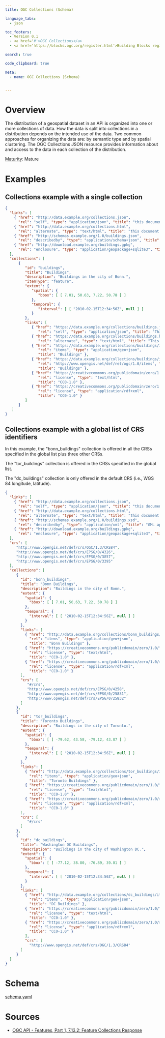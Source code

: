 ```yaml
---
title: OGC Collections (Schema)

language_tabs:
  - json

toc_footers:
  - Version 0.1
  - <a href='#'>OGC Collections</a>
  - <a href='https://blocks.ogc.org/register.html'>Building Blocks register</a>

search: true

code_clipboard: true

meta:
  - name: OGC Collections (Schema)


---
```


# Overview

The distribution of a geospatial dataset in an API is organized into one or more collections of data. How the data is split into collections in a distribution depends on the intended use of the data. Two common approaches for organizing the data are: by semantic type and by spatial clustering. The OGC Collections JSON resource provides information about and access to the data in each collection of the distribution.

[Maturity](https://github.com/cportele/ogcapi-building-blocks#building-block-maturity): Mature

# Examples

## Collections example with a single collection
```json
{
  "links": [
    { "href": "http://data.example.org/collections.json",
      "rel": "self", "type": "application/json", "title": "this document" },
    { "href": "http://data.example.org/collections.html",
      "rel": "alternate", "type": "text/html", "title": "this document as HTML" },
    { "href": "http://schemas.example.org/1.0/buildings.json",
      "rel": "describedby", "type": "application/schema+json", "title": "JSON schema for Acme Corporation building data" },
    { "href": "http://download.example.org/buildings.gpkg",
      "rel": "enclosure", "type": "application/geopackage+sqlite3", "title": "Bulk download (GeoPackage)", "length": 472546 }
  ],
  "collections": [
      {
         "id": "buildings",
         "title": "Buildings",
         "description": "Buildings in the city of Bonn.",
         "itemType": "feature",
         "extent": {
            "spatial": {
               "bbox": [ [ 7.01, 50.63, 7.22, 50.78 ] ]
            },
            "temporal": {
               "interval": [ [ "2010-02-15T12:34:56Z", null ] ]
            }
         },
         "links": [
            { "href": "https://data.example.org/collections/buildings.json",
               "rel": "self", "type": "application/json", "title": "This collection" },
            { "href": "https://data.example.org/collections/buildings.html",
               "rel": "alternate", "type": "text/html", "title": "This collection as HTML" },
            { "href": "https://data.example.org/collections/buildings/items",
               "rel": "items", "type": "application/geo+json",
               "title": "Buildings" },
            { "href": "https://data.example.org/collections/buildings/items",
               "rel": "http://www.opengis.net/def/rel/ogc/1.0/items", "type": "application/geo+json",
               "title": "Buildings" },
            { "href": "https://creativecommons.org/publicdomain/zero/1.0/",
               "rel": "license", "type": "text/html",
               "title": "CC0-1.0" },
            { "href": "https://creativecommons.org/publicdomain/zero/1.0/rdf",
               "rel": "license", "type": "application/rdf+xml",
               "title": "CC0-1.0" }
         ]
      }
   ]
}

```
## Collections example with a global list of CRS identifiers
In this example, the "bonn_buildings" collection is offered in all the CRSs specified in the global list plus three other CRSs.

The "tor_buildings" collection is offered in the CRSs specified in the global list.

The "dc_buildings" collection is only offered in the default CRS (i.e., WGS 84 longitude, latitude).

```json
{
  "links": [
    { "href": "http://data.example.org/collections.json",
      "rel": "self", "type": "application/json", "title": "this document" },
    { "href": "http://data.example.org/collections.html",
      "rel": "alternate", "type": "text/html", "title": "this document as HTML" },
    { "href": "http://schemas.example.org/1.0/buildings.xsd",
      "rel": "describedby", "type": "application/xml", "title": "GML application schema for Acme Corporation building data" },
    { "href": "http://download.example.org/buildings.gpkg",
      "rel": "enclosure", "type": "application/geopackage+sqlite3", "title": "Bulk download (GeoPackage)", "length": 472546 }
  ],
  "crs": [
     "http://www.opengis.net/def/crs/OGC/1.3/CRS84",
     "http://www.opengis.net/def/crs/EPSG/0/4326",
     "http://www.opengis.net/def/crs/EPSG/0/3857",
     "http://www.opengis.net/def/crs/EPSG/0/3395"
  ],
  "collections": [
     {
       "id": "bonn_buildings",
       "title": "Bonn Buildings",
       "description": "Buildings in the city of Bonn.",
       "extent": {
         "spatial": {
           "bbox": [ [ 7.01, 50.63, 7.22, 50.78 ] ]
         },
         "temporal": {
           "interval": [ [ "2010-02-15T12:34:56Z", null ] ]
         }
       },
       "links": [
         { "href": "http://data.example.org/collections/bonn_buildings/items",
           "rel": "items", "type": "application/geo+json",
           "title": "Bonn Buildings" },
         { "href": "https://creativecommons.org/publicdomain/zero/1.0/",
           "rel": "license", "type": "text/html",
           "title": "CC0-1.0" },
         { "href": "https://creativecommons.org/publicdomain/zero/1.0/rdf",
           "rel": "license", "type": "application/rdf+xml",
           "title": "CC0-1.0" }
       ],
       "crs": [
          "#/crs",
          "http://www.opengis.net/def/crs/EPSG/0/4258",
          "http://www.opengis.net/def/crs/EPSG/0/25831",
          "http://www.opengis.net/def/crs/EPSG/0/25832"
       ]
     },
     {
       "id": "tor_buildings",
       "title": "Toronto Buildings",
       "description": "Buildings in the city of Toronto.",
       "extent": {
         "spatial": {
           "bbox": [ [ -79.62, 43.58, -79.12, 43.87 ] ]
         },
         "temporal": {
           "interval": [ [ "2010-02-15T12:34:56Z", null ] ]
         }
       },
       "links": [
         { "href": "http://data.example.org/collections/tor_buildings/items",
           "rel": "items", "type": "application/geo+json",
           "title": "Toronto Buildings" },
         { "href": "https://creativecommons.org/publicdomain/zero/1.0/",
           "rel": "license", "type": "text/html",
           "title": "CC0-1.0" },
         { "href": "https://creativecommons.org/publicdomain/zero/1.0/rdf",
           "rel": "license", "type": "application/rdf+xml",
           "title": "CC0-1.0" }
       ],
       "crs": [
          "#/crs"
       ]
     },
     {
       "id": "dc_buildings",
       "title": "Washington DC Buildings",
       "description": "Buildings in the city of Washington DC.",
       "extent": {
         "spatial": {
           "bbox": [ [ -77.12, 38.80, -76.89, 39.01 ] ]
         },
         "temporal": {
           "interval": [ [ "2010-02-15T12:34:56Z", null ] ]
         }
       },
       "links": [
         { "href": "http://data.example.org/collections/dc_buildings/items",
           "rel": "items", "type": "application/geo+json",
           "title": "DC Buildings" },
         { "href": "https://creativecommons.org/publicdomain/zero/1.0/",
           "rel": "license", "type": "text/html",
           "title": "CC0-1.0" },
         { "href": "https://creativecommons.org/publicdomain/zero/1.0/rdf",
           "rel": "license", "type": "application/rdf+xml",
           "title": "CC0-1.0" }
         ],
         "crs": [
           "http://www.opengis.net/def/crs/OGC/1.3/CRS84"
       ]
     }
  ]
}
```
# Schema

[schema.yaml](https://raw.githubusercontent.com/avillar/bblocks/master/registereditems/geo/common/data_types/ogc_collections/schema.yaml)
# Sources

* [OGC API - Features, Part 1, 7.13.2: Feature Collections Response](http://www.opengis.net/doc/IS/ogcapi-features-1/1.0#_response_4)
